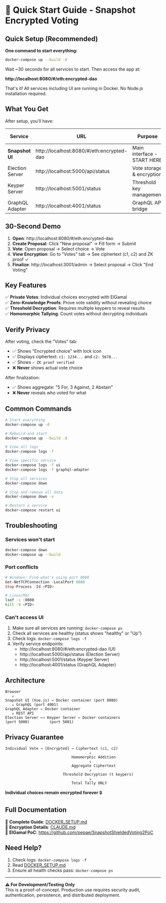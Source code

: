 # 🚀 Quick Start Guide - Snapshot Encrypted Voting

## Quick Setup (Recommended)

**One command to start everything:**

```bash
docker-compose up --build -d
```

Wait ~30 seconds for all services to start. Then access the app at:

**http://localhost:8080/#/eth:encrypted-dao**

That's it! All services including UI are running in Docker. No Node.js installation required.

## What You Get

After setup, you'll have:

| Service | URL | Purpose | Running In |
|---------|-----|---------|------------|
| **Snapshot UI** | http://localhost:8080/#/eth:encrypted-dao | Main interface - START HERE | Docker |
| Election Server | http://localhost:5000/api/status | Vote storage & encryption | Docker |
| Keyper Server | http://localhost:5001/status | Threshold key management | Docker |
| GraphQL Adapter | http://localhost:4001/status | GraphQL API bridge | Docker |

## 30-Second Demo

1. **Open**: http://localhost:8080/#/eth:encrypted-dao
2. **Create Proposal**: Click "New proposal" → Fill form → Submit
3. **Vote**: Open proposal → Select choice → Vote
4. **View Encryption**: Go to "Votes" tab → See ciphertext (c1, c2) and ZK proof ✓
5. **Finalize**: http://localhost:3001/admin → Select proposal → Click "End Voting"

## Key Features

✅ **Private Votes**: Individual choices encrypted with ElGamal  
✅ **Zero-Knowledge Proofs**: Prove vote validity without revealing choice  
✅ **Threshold Decryption**: Requires multiple keypers to reveal results  
✅ **Homomorphic Tallying**: Count votes without decrypting individuals  

## Verify Privacy

After voting, check the "Votes" tab:
- ✅ Shows "Encrypted choice" with lock icon
- ✅ Displays ciphertext: `c1: 1234...` and `c2: 5678...`
- ✅ Shows `✓ ZK proof verified`
- ❌ **Never** shows actual vote choice

After finalization:
- ✅ Shows aggregate: "5 For, 3 Against, 2 Abstain"
- ❌ **Never** reveals who voted for what

## Common Commands

```bash
# Start everything
docker-compose up -d

# Rebuild and start
docker-compose up --build -d

# View all logs
docker-compose logs -f

# View specific service
docker-compose logs -f ui
docker-compose logs -f graphql-adapter

# Stop all services
docker-compose down

# Stop and remove all data
docker-compose down -v

# Restart a service
docker-compose restart ui
```

## Troubleshooting

### Services won't start
```bash
docker-compose down
docker-compose up --build
```

### Port conflicts
```powershell
# Windows: Find what's using port 8080
Get-NetTCPConnection -LocalPort 8080
Stop-Process -Id <PID>
```

```bash
# Linux/Mac
lsof -i :8080
kill -9 <PID>
```

### Can't access UI
1. Make sure all services are running: `docker-compose ps`
2. Check all services are healthy (status shows "healthy" or "Up")
3. Check logs: `docker-compose logs -f`
4. Verify service endpoints:
   - http://localhost:8080/#/eth:encrypted-dao (UI)
   - http://localhost:5000/api/status (Election Server)
   - http://localhost:5001/status (Keyper Server)
   - http://localhost:4001/status (GraphQL Adapter)

## Architecture

```
Browser
   ↓
Snapshot UI (Vue.js) ← Docker container (port 8080)
   ↓ GraphQL (port 4001)
GraphQL Adapter ← Docker container
   ↓ REST API
Election Server ←→ Keyper Server ← Docker containers
(port 5000)         (port 5001)
```

## Privacy Guarantee

```
Individual Vote → [Encrypted] → Ciphertext (c1, c2)
                                      ↓
                              Homomorphic Addition
                                      ↓
                              Aggregate Ciphertext
                                      ↓
                          Threshold Decryption (t keypers)
                                      ↓
                              Total Tally ONLY
```

**Individual choices remain encrypted forever** 🔒

## Full Documentation

📖 **Complete Guide**: [DOCKER_SETUP.md](./DOCKER_SETUP.md)  
📖 **Encryption Details**: [CLAUDE.md](./CLAUDE.md)  
📖 **ElGamal PoC**: https://github.com/pepae/SnapshotShieldedVoting2PoC

## Need Help?

1. Check logs: `docker-compose logs -f`
2. Read [DOCKER_SETUP.md](./DOCKER_SETUP.md#troubleshooting)
3. Ensure all health checks pass: `docker-compose ps`

---

**⚠️ For Development/Testing Only**  
This is a proof-of-concept. Production use requires security audit, authentication, persistence, and distributed deployment.
